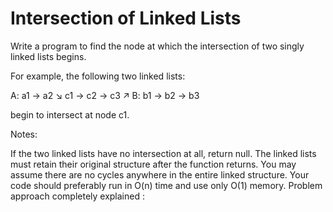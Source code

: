 # Intersection of Linked Lists


Write a program to find the node at which the intersection of two singly linked lists begins.

For example, the following two linked lists:


A:          a1 → a2
                   ↘
                     c1 → c2 → c3
                   ↗
B:     b1 → b2 → b3

begin to intersect at node c1.

Notes:

If the two linked lists have no intersection at all, return null.
The linked lists must retain their original structure after the function returns.
You may assume there are no cycles anywhere in the entire linked structure.
Your code should preferably run in O(n) time and use only O(1) memory.
Problem approach completely explained :